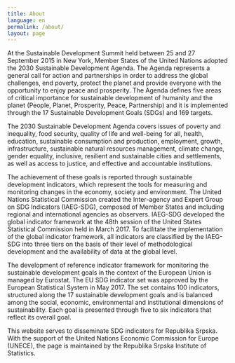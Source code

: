 ```yaml
---
title: About
language: en
permalink: /about/
layout: page
---
```


At the Sustainable Development Summit held between 25 and 27 September 2015 in New York, Member States of the United Nations adopted the 2030 Sustainable Development Agenda. The Agenda represents a general call for action and partnerships in order to address the global challenges, end poverty, protect the planet and provide everyone with the opportunity to enjoy peace and prosperity. The Agenda defines five areas of critical importance for sustainable development of humanity and the planet (People, Planet, Prosperity, Peace, Partnership) and it is implemented through the 17 Sustainable Development Goals (SDGs) and 169 targets.

The 2030 Sustainable Development Agenda covers issues of poverty and inequality, food security, quality of life and well-being for all, health, education, sustainable consumption and production, employment, growth, infrastructure, sustainable natural resources management, climate change, gender equality, inclusive, resilient and sustainable cities and settlements, as well as access to justice, and effective and accountable institutions.

The achievement of these goals is reported through sustainable development indicators, which represent the tools for measuring and monitoring changes in the economy, society and environment. The United Nations Statistical Commission created the Inter-agency and Expert Group on SDG Indicators (IAEG-SDG), composed of Member States and including regional and international agencies as observers. IAEG-SDG developed the global indicator framework at the 48th session of the United States Statistical Commission held in March 2017. To facilitate the implementation of the global indicator framework, all indicators are classified by the IAEG-SDG into three tiers on the basis of their level of methodological development and the availability of data at the global level.
 
The development of reference indicator framework for monitoring the sustainable development goals in the context of the European Union is managed by Eurostat. The EU SDG indicator set was approved by the European Statistical System in May 2017. The set contains 100 indicators, structured along the 17 sustainable development goals and is balanced among the social, economic, environmental and institutional dimensions of sustainability. Each goal is presented through five to six indicators that reflect its overall goal.
 
This website serves to disseminate SDG indicators for Republika Srpska. With the support of the United Nations Economic Commission for Europe (UNECE), the page is maintained by the Republika Srpska Institute of Statistics.
